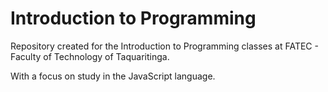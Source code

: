  <h1>Introduction to Programming</h1>
 <p>Repository created for the Introduction to Programming classes at FATEC - Faculty of Technology of Taquaritinga.</p>
 <p>With a focus on study in the JavaScript language.</p>
